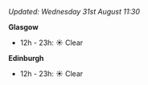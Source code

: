 *Updated: Wednesday 31st August 11:30*

**Glasgow**

* 12h - 23h: :sunny: Clear

**Edinburgh**

* 12h - 23h: :sunny: Clear
